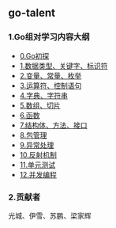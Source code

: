 <!--
 * @Author: 光城
 * @Date: 2020-10-30 14:20:42
 * @LastEditors: 光城
 * @LastEditTime: 2020-12-06 11:10:11
 * @Description:
 * @FilePath: /go-talent/README.md
-->
## go-talent

### 1.Go组对学习内容大纲

- [0.Go初探](0.Go初探.md)
- [1.数据类型、关键字、标识符](1.数据类型、关键字、标识符.md)
- [2.变量、常量、枚举 ](2.变量、常量、枚举.md)
- [3.运算符、控制语句](3.运算符、控制语句.md)
- [4.字典、字符串](4.字典、字符串.md)
- [5.数组、切片](5.数组、切片.md)
- [6.函数](6.函数.md)
- [7.结构体、方法、接口](7.结构体、方法、接口.md)
- [8.包管理](8.包管理.md)
- [9.异常处理](9.异常处理.md)
- [10.反射机制](10.反射机制.md)
- [11.单元测试](11.单元测试.md)
- [12.并发编程](12.并发编程.md)

### 2.贡献者
光城、伊雪、苏鹏、梁家辉